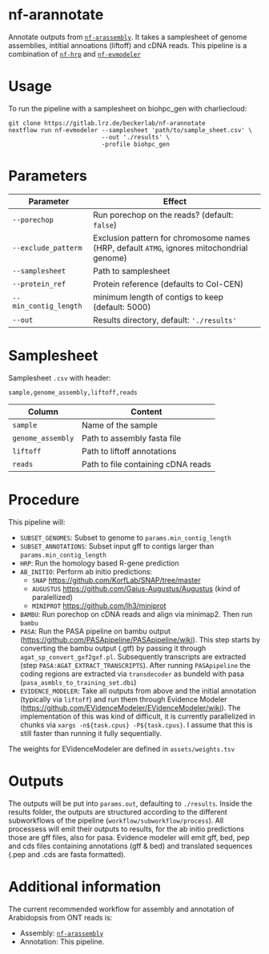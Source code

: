 # nf-arannotate

Annotate outputs from [`nf-arassembly`](https://gitlab.lrz.de/beckerlab/nf-arassembly).
It takes a samplesheet of genome assemblies, intitial annoations (liftoff) and cDNA reads.
This pipeline is a combination of [`nf-hrp`](https://gitlab.lrz.de/beckerlab/nf-hrp) and [`nf-evmodeler`](https://gitlab.lrz.de/beckerlab/nf-evmodeler)


# Usage

To run the pipeline with a samplesheet on biohpc_gen with charliecloud:

```
git clone https://gitlab.lrz.de/beckerlab/nf-arannotate
nextflow run nf-evmodeler --samplesheet 'path/to/sample_sheet.csv' \
                          --out './results' \
                          -profile biohpc_gen
```

# Parameters

| Parameter | Effect |
| --- | --- |
| `--porechop` | Run porechop on the reads? (default: `false`) |
| `--exclude_patterm` | Exclusion pattern for chromosome names (HRP, default `ATMG`, ignores mitochondrial genome) |
| `--samplesheet` | Path to samplesheet |
| `--protein_ref` | Protein reference (defaults to Col-CEN) |
| `--min_contig_length` | minimum length of contigs to keep (default: 5000) |
| `--out` | Results directory, default: `'./results'` |

# Samplesheet

Samplesheet `.csv` with header:

```
sample,genome_assembly,liftoff,reads
```

| Column | Content |
| --- | --- |
| `sample` | Name of the sample |
| `genome_assembly` | Path to assembly fasta file |
| `liftoff` | Path to liftoff annotations |
| `reads` | Path to file containing cDNA reads |

# Procedure

This pipeline will:
  
  * `SUBSET_GENOMES`: Subset to genome to `params.min_contig_length`
  * `SUBSET_ANNOTATIONS`: Subset input gff to contigs larger than `params.min_contig_length`
  * `HRP`: Run the homology based R-gene prediction
  * `AB_INITIO`: Perform ab initio predictions:
    - `SNAP` https://github.com/KorfLab/SNAP/tree/master
    - `AUGUSTUS` https://github.com/Gaius-Augustus/Augustus (kind of paralellized)
    - `MINIPROT` https://github.com/lh3/miniprot
  * `BAMBU`: Run porechop on cDNA reads and align via minimap2. Then run `bambu`
  * `PASA`: Run the PASA pipeline on bambu output (https://github.com/PASApipeline/PASApipeline/wiki). This step starts by converting the bambu output (.gtf) by passing it through `agat_sp_convert_gxf2gxf.pl`. Subsequently transcripts are extracted (step `PASA:AGAT_EXTRACT_TRANSCRIPTS`). After running `PASApipeline` the coding regions are extracted via `transdecoder` as bundeld with pasa (`pasa_asmbls_to_training_set.dbi`)
  * `EVIDENCE_MODELER`: Take all outputs from above and the initial annotation (typically via `liftoff`) and run them through Evidence Modeler (https://github.com/EVidenceModeler/EVidenceModeler/wiki). The implementation of this was kind of difficult, it is currently parallelized in chunks via `xargs -n${task.cpus} -P${task.cpus}`. I assume that this is still faster than running it fully sequentially.

The weights for EVidenceModeler are defined in `assets/weights.tsv`

# Outputs

The outputs will be put into `params.out`, defaulting to `./results`. Inside the results folder, the outputs are structured according to the different subworkflows of the pipeline (`workflow/subworkflow/process`). 
All processess will emit their outputs to results, for the ab initio predictions those are gff files, also for pasa. Evidence modeler will emit gff, bed, pep and cds files containing annotations (gff & bed) and translated sequences (.pep and .cds are fasta formatted).

# Additional information

The current recommended workflow for assembly and annotation of Arabidopsis from ONT reads is:

  * Assembly: [`nf-arassembly`](https://gitlab.lrz.de/beckerlab/nf-arassembly)
  * Annotation: This pipeline.